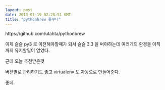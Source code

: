```yaml
---
layout: post
date: 2013-01-19 02:28:51 GMT
title: "pythonbrew 좋쿠나"
---
```

&#13;
<p>https://github.com/utahta/pythonbrew</p>&#13;
<p>이제 슬슬 py3 로 이전해야할때가 되서 슬슬 3.3 을 써야하는데 여러개의 환경을 아직까지 유지할일이 없었다.</p>&#13;
<p>근데 오늘 추천받은것 </p>&#13;
<p>버젼별로 관리하기도 좋고 virtualenv 도 자동으로 만들어준다.</p>&#13;
<p>좋네.</p>&#13;
 